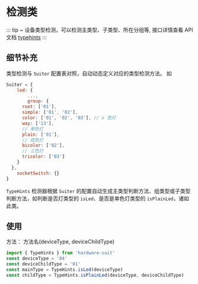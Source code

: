 # 检测类

::: tip ~
 设备类型检测，可以检测主类型、子类型、所在分组等, 接口详情查看 API 文档 [typehints](https://aliiot.on-bright.com:8090/hardware-suit/classes/_typehints.html)
:::

## 细节补充

类型检测与 `Suiter` 配置表对照，自动动态定义对应的类型检测方法。 如

```js
Suiter = {
	led: {
		...,
		group: {
      root: ['01'],
      simple: ['01', '02'],
      color: ['01', '02', '03'], // x 色灯
      way: ['13'],
      // 单色灯
      plain: ['01'],
      // 双色灯
      bicolor: ['02'],
      // 三色灯
      tricolor: ['03']
    }
  },
	socketSwitch: {}
}
```

`TypeHints` 检测器根据 `Suiter` 的配置自动生成主类型判断方法、组类型或子类型判断方法，如判断是否灯类型的 `isLed`、是否是单色灯类型的 `isPlainLed`，诸如此类。

## 使用

方法： 方法名(deviceType, deviceChildType)

```js
import { TypeHints } from 'hardware-suit'
const deviceType = '04'
const deviceChildType = '01'
const mainType = TypeHints.isLed(deviceType)
const childType = TypeHints.isPlainLed(deviceType, deviceChildType)

```
